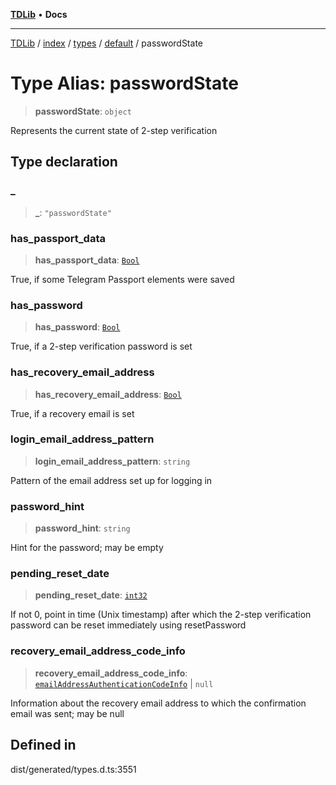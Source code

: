 [**TDLib**](../../../../../../README.md) • **Docs**

***

[TDLib](../../../../../../modules.md) / [index](../../../../../README.md) / [types](../../../README.md) / [default](../README.md) / passwordState

# Type Alias: passwordState

> **passwordState**: `object`

Represents the current state of 2-step verification

## Type declaration

### \_

> **\_**: `"passwordState"`

### has\_passport\_data

> **has\_passport\_data**: [`Bool`](Bool.md)

True, if some Telegram Passport elements were saved

### has\_password

> **has\_password**: [`Bool`](Bool.md)

True, if a 2-step verification password is set

### has\_recovery\_email\_address

> **has\_recovery\_email\_address**: [`Bool`](Bool.md)

True, if a recovery email is set

### login\_email\_address\_pattern

> **login\_email\_address\_pattern**: `string`

Pattern of the email address set up for logging in

### password\_hint

> **password\_hint**: `string`

Hint for the password; may be empty

### pending\_reset\_date

> **pending\_reset\_date**: [`int32`](int32.md)

If not 0, point in time (Unix timestamp) after which the 2-step verification password can be reset immediately using resetPassword

### recovery\_email\_address\_code\_info

> **recovery\_email\_address\_code\_info**: [`emailAddressAuthenticationCodeInfo`](emailAddressAuthenticationCodeInfo.md) \| `null`

Information about the recovery email address to which the confirmation email was sent; may be null

## Defined in

dist/generated/types.d.ts:3551

